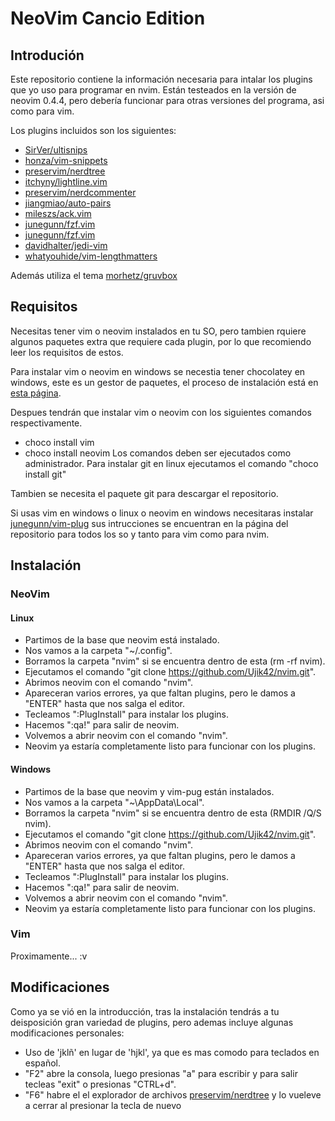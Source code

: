 # NeoVim Cancio Edition

## Introdución

Este repositorio contiene la información necesaria para intalar los plugins que
yo uso para programar en nvim. Están testeados en la versión de neovim 0.4.4,
pero debería funcionar para otras versiones del programa, asi como para vim.

Los plugins incluidos son los siguientes:
- [SirVer/ultisnips](https://github.com/SirVer/ultisnips)
- [honza/vim-snippets](https://github.com/honza/vim-snippets)
- [preservim/nerdtree](https://github.com/preservim/nerdtree)
- [itchyny/lightline.vim](https://github.com/itchyny/lightline.vim)
- [preservim/nerdcommenter](https://github.com/preservim/nerdcommenter)
- [jiangmiao/auto-pairs](https://github.com/jiangmiao/auto-pairs)
- [mileszs/ack.vim](https://github.com/mileszs/ack.vim)
- [junegunn/fzf.vim](https://github.com/mileszs/ack.vim)
- [junegunn/fzf.vim](https://github.com/junegunn/fzf.vim)
- [davidhalter/jedi-vim](https://github.com/davidhalter/jedi-vim)
- [whatyouhide/vim-lengthmatters](https://github.com/whatyouhide/vim-lengthmatters)

Además utiliza el tema [morhetz/gruvbox](https://github.com/morhetz/gruvbox)

## Requisitos

Necesitas tener vim o neovim instalados en tu SO, pero tambien rquiere algunos
paquetes extra que requiere cada plugin, por lo que recomiendo leer los
requisitos de estos.

Para instalar vim o neovim en windows se necestia tener chocolatey en windows,
este es un gestor de paquetes, el proceso de instalación está en [esta
página](https://chocolatey.org/install).

Despues tendrán que instalar vim o neovim con los siguientes comandos
respectivamente.
- choco install vim
- choco install neovim
Los comandos deben ser ejecutados como administrador.
Para instalar git en linux ejecutamos el comando "choco install git"

Tambien se necesita el paquete git para descargar el repositorio.

Si usas vim en windows o linux o neovim en windows necesitaras instalar 
[junegunn/vim-plug](https://github.com/junegunn/vim-plug) sus intrucciones se 
encuentran en la página del repositorio para todos los so y tanto para vim como
para nvim.

## Instalación

### NeoVim

#### Linux

- Partimos de la base que neovim está instalado.
- Nos vamos a la carpeta "~/.config".
- Borramos la carpeta "nvim" si se encuentra dentro de esta (rm -rf nvim).
- Ejecutamos el comando "git clone https://github.com/Ujik42/nvim.git".
- Abrimos neovim con el comando "nvim".
- Apareceran varios errores, ya que faltan plugins, pero le damos a "ENTER"
  hasta que nos salga el editor.
- Tecleamos ":PlugInstall" para instalar los plugins.
- Hacemos ":qa!" para salir de neovim.
- Volvemos a abrir neovim con el comando "nvim".
- Neovim ya estaría completamente listo para funcionar con los plugins.

#### Windows

- Partimos de la base que neovim y vim-pug están instalados.
- Nos vamos a la carpeta "~\AppData\Local".
- Borramos la carpeta "nvim" si se encuentra dentro de esta (RMDIR /Q/S nvim).
- Ejecutamos el comando "git clone https://github.com/Ujik42/nvim.git".
- Abrimos neovim con el comando "nvim".
- Apareceran varios errores, ya que faltan plugins, pero le damos a "ENTER"
  hasta que nos salga el editor.
- Tecleamos ":PlugInstall" para instalar los plugins.
- Hacemos ":qa!" para salir de neovim.
- Volvemos a abrir neovim con el comando "nvim".
- Neovim ya estaría completamente listo para funcionar con los plugins.

### Vim

Proximamente... :v

## Modificaciones

Como ya se vió en la introducción, tras la instalación tendrás a tu deisposición
gran variedad de plugins, pero ademas incluye algunas modificaciones personales:

- Uso de 'jklñ' en lugar de 'hjkl', ya que es mas comodo para teclados en
  español.
- "F2" abre la consola, luego presionas "a" para escribir y para salir tecleas
"exit" o presionas "CTRL+d".
- "F6" habre el el explorador de archivos [preservim/nerdtree](https://github.com/preservim/nerdtree)
y lo vueleve a cerrar al presionar la tecla de nuevo
